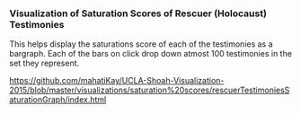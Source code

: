 
### Visualization of Saturation Scores of Rescuer (Holocaust) Testimonies

This helps display the saturations score of each of the testimonies as a bargraph.
Each of the bars on click drop down atmost 100 testimonies in the set they represent. 

https://github.com/mahatiKay/UCLA-Shoah-Visualization-2015/blob/master/visualizations/saturation%20scores/rescuerTestimoniesSaturationGraph/index.html